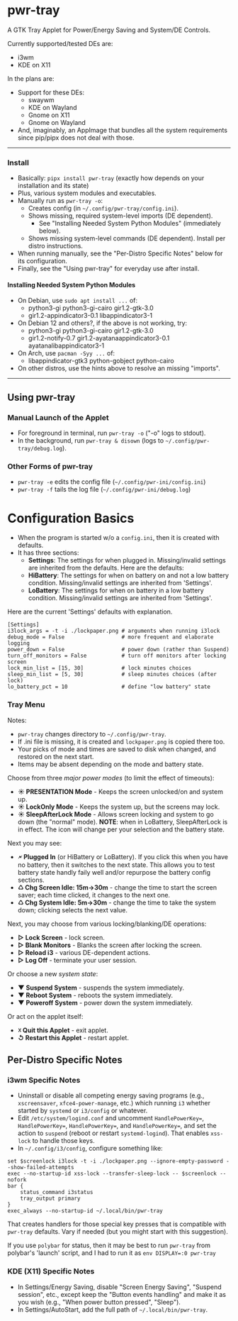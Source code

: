 # pwr-tray
A GTK Tray Applet for Power/Energy Saving and System/DE Controls.

Currently supported/tested DEs are:
* i3wm
* KDE on X11

In the plans are:
* Support for these DEs:
    * swaywm
    * KDE on Wayland
    * Gnome on X11
    * Gnome on Wayland
* And, imaginably, an AppImage that bundles all the system requirements since pip/pipx
does not deal with those.

---

### Install
* Basically: `pipx install pwr-tray` (exactly how depends on your installation and its state)
* Plus, various system modules and executables.
* Manually run as `pwr-tray -o`:
    * Creates config (in `~/.config/pwr-tray/config.ini`).
    * Shows missing, required system-level imports (DE dependent).
        * See "Installing Needed System Python Modules" (immediately below).
    * Shows missing system-level commands (DE dependent). Install per distro instructions.
* When running manually, see the "Per-Distro Specific Notes" below for its configuration.
* Finally, see the "Using pwr-tray" for everyday use after install.

#### Installing Needed System Python Modules
* On Debian, use `sudo apt install ...` of:
    * python3-gi python3-gi-cairo gir1.2-gtk-3.0
    * gir1.2-appindicator3-0.1 libappindicator3-1
* On Debian 12 and others?, if the above is not working, try:
    * python3-gi python3-gi-cairo gir1.2-gtk-3.0
    * gir1.2-notify-0.7 gir1.2-ayatanaappindicator3-0.1 ayatanalibappindicator3-1
* On Arch, use `pacman -Syy ...` of:
    * libappindicator-gtk3 python-gobject python-cairo
* On other distros, use the hints above to resolve an missing "imports".

---

## Using pwr-tray

### Manual Launch of the Applet
- For foreground in terminal, run `pwr-tray -o` ("-o" logs to stdout).
- In the background, run `pwr-tray & disown` (logs to `~/.config/pwr-tray/debug.log`).
### Other Forms of pwr-tray
- `pwr-tray -e` edits the config file (`~/.config/pwr-ini/config.ini`)
- `pwr-tray -f` tails the log file (`~/.config/pwr-ini/debug.log`)

# Configuration Basics
- When the program is started w/o a `config.ini`, then it is created with defaults.
- It has three sections:
    * **Settings**: The settings for when plugged in.  Missing/invalid settings are inherited from the defaults. Here are the defaults:
    * **HiBattery**: The settings for when on battery on and not a low battery condition.  Missing/invalid settings are inherited from 'Settings'.
    * **LoBattery**: The settings for when on battery in a low battery condition.  Missing/invalid settings are inherited from 'Settings'.

Here are the current 'Settings' defaults with explanation.
```
[Settings]
i3lock_args = -t -i ./lockpaper.png # arguments when running i3lock
debug_mode = False                  # more frequent and elaborate logging
power_down = False                  # power down (rather than Suspend)
turn_off_monitors = False           # turn off monitors after locking screen
lock_min_list = [15, 30]            # lock minutes choices
sleep_min_list = [5, 30]            # sleep minutes choices (after lock)
lo_battery_pct = 10                 # define "low battery" state
```

### Tray Menu 
Notes:
* `pwr-tray` changes directory to `~/.config/pwr-tray`.
* If .ini file is missing, it is created and `lockpaper.png` is copied there too.
* Your picks of mode and times are saved to disk when changed, and restored on the next start.
* Items may be absent depending on the mode and battery state.

Choose from three *major power modes* (to limit the effect of timeouts):
- **☀ PRESENTATION Mode** -  Keeps the screen unlocked/on and system up.
- **☀ LockOnly Mode** - Keeps the system up, but the screens may lock.
- **☀ SleepAfterLock Mode** - Allows screen locking and system to go down (the "normal" mode).
  **NOTE**: when in LoBattery, SleepAfterLock is in effect.
The icon will change per your selection and the battery state.

Next you may see:
- **🗲 Plugged In** (or HiBattery or LoBattery). If you click this when you have no battery, then it switches to the next state.  This allows you to test battery state handly faily well and/or repurpose the battery config sections.
- **♺ Chg Screen Idle: 15m->30m** - change the time to start the screen saver; each time clicked, it changes to the next one.
- **♺ Chg System Idle: 5m->30m** - change the time to take the system down; clicking selects the next value.


Next, you may choose from various locking/blanking/DE operations:
- **▷ Lock Screen** - lock screen.
- **▷ Blank Monitors** - Blanks the screen after locking the screen.
- **▷ Reload i3** - various DE-dependent actions.
- **▷ Log Off** - terminate your user session.

Or choose a new *system state*:
- **▼ Suspend System** - suspends the system immediately.
- **▼ Reboot System** - reboots the system immediately.
- **▼ Poweroff System** - power down the system immediately.

Or act on the applet itself:
- **☓ Quit this Applet** -  exit applet.
- **↺ Restart this Applet** - restart applet.

## Per-Distro Specific Notes

### i3wm Specific Notes
* Uninstall or disable all competing energy saving programs (e.g., `xscreensaver`, `xfce4-power-manage`, etc.) which running `i3` whether started by `systemd` or `i3/config` or whatever.
* Edit `/etc/system/logind.conf` and uncomment `HandlePowerKey=`, `HandlePowerKey=`, `HandlePowerKey=`, and `HandlePowerKey=`, and set the action to `suspend` (reboot or restart `systemd-logind`).  That enables `xss-lock` to handle those keys.
* In `~/.config/i3/config`, configure something like:
```
set $screenlock i3lock -t -i ./lockpaper.png --ignore-empty-password --show-failed-attempts
exec --no-startup-id xss-lock --transfer-sleep-lock -- $screenlock --nofork
bar { 
    status_command i3status
    tray_output primary
}
exec_always --no-startup-id ~/.local/bin/pwr-tray
```
That creates handlers for those special key presses that is compatible with `pwr-tray` defaults. Vary if needed (but you might start with this suggestion).

If you use `polybar` for status, then it may be best to run `pwr-tray` from polybar's 'launch' script, and I had to run it as `env DISPLAY=:0 pwr-tray`

### KDE (X11) Specific Notes
* In Settings/Energy Saving, disable "Screen Energy Saving", "Suspend session", etc., except keep the "Button events handling" and make it as you wish (e.g., "When power button pressed", "Sleep").
* In Settings/AutoStart, add the full path of `~/.local/bin/pwr-tray`.

